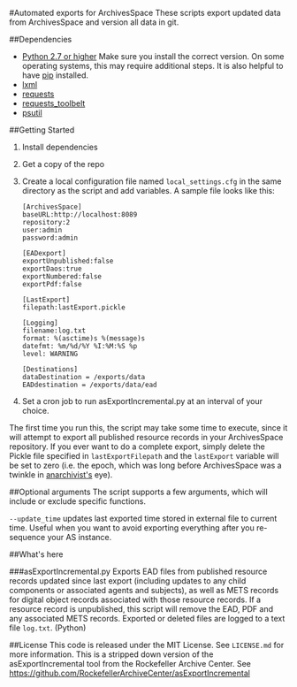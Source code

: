 #Automated exports for ArchivesSpace
These scripts export updated data from ArchivesSpace and version all data in git.

##Dependencies

*   [Python 2.7 or higher](https://www.python.org/) Make sure you install the correct version. On some operating systems, this may require additional steps. It is also helpful to have [pip](https://pypi.python.org/pypi/pip) installed.
*   [lxml](http://lxml.de/)
*   [requests](http://www.python-requests.org/en/latest/)
*   [requests_toolbelt](https://github.com/sigmavirus24/requests-toolbelt)
*   [psutil](https://github.com/giampaolo/psutil)

##Getting Started

1.  Install dependencies
2.  Get a copy of the repo
3.  Create a local configuration file named `local_settings.cfg` in the same directory as the script and add variables. A sample file looks like this:

        [ArchivesSpace]
        baseURL:http://localhost:8089
        repository:2
        user:admin
        password:admin

        [EADexport]
        exportUnpublished:false
        exportDaos:true
        exportNumbered:false
        exportPdf:false

        [LastExport]
        filepath:lastExport.pickle

        [Logging]
        filename:log.txt
        format: %(asctime)s %(message)s
        datefmt: %m/%d/%Y %I:%M:%S %p
        level: WARNING

        [Destinations]
        dataDestination = /exports/data
        EADdestination = /exports/data/ead
5.  Set a cron job to run asExportIncremental.py at an interval of your choice.

The first time you run this, the script may take some time to execute, since it will attempt to export all published resource records in your ArchivesSpace repository. If you ever want to do a complete export, simply delete the Pickle file specified in `lastExportFilepath` and the `lastExport` variable will be set to zero (i.e. the epoch, which was long before ArchivesSpace was a twinkle in [anarchivist's](https://github.com/anarchivist) eye).

##Optional arguments
The script supports a few arguments, which will include or exclude specific functions.

`--update_time` updates last exported time stored in external file to current time. Useful when you want to avoid exporting everything after you re-sequence your AS instance.

##What's here

###asExportIncremental.py
Exports EAD files from published resource records updated since last export (including updates to any child components or associated agents and subjects), as well as METS records for digital object records associated with those resource records. If a resource record is unpublished, this script will remove the EAD, PDF and any associated METS records. Exported or deleted files are logged to a text file `log.txt`. (Python)

##License
This code is released under the MIT License. See `LICENSE.md` for more information. This is a stripped down version of the asExportIncremental tool from the Rockefeller Archive Center. See https://github.com/RockefellerArchiveCenter/asExportIncremental
